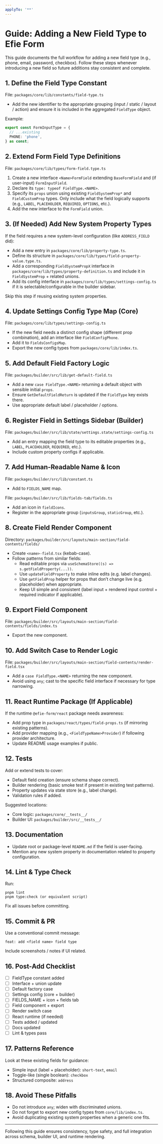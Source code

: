 ```yaml
---
applyTo: '**'
---
```


# Guide: Adding a New Field Type to Efie Form

This guide documents the full workflow for adding a new field type (e.g., phone, email, password, checkbox). Follow these steps whenever introducing a new field so future additions stay consistent and complete.

## 1. Define the Field Type Constant
File: `packages/core/lib/constants/field-type.ts`
- Add the new identifier to the appropriate grouping (input / static / layout / action) and ensure it is included in the aggregated `FieldType` object.

Example:
```ts
export const FormInputType = {
  // ...existing
  PHONE: 'phone',
} as const;
```

## 2. Extend Form Field Type Definitions
File: `packages/core/lib/types/form-field.type.ts`
1. Create a new interface `<Name>FormField` extending `BaseFormField` and (if user-input) `FormInputField`.
2. Declare its `type: typeof FieldType.<NAME>`.
3. Specify its `props` union using existing `FieldSystemProp*` and `FieldCustomProp` types. Only include what the field logically supports (e.g., `LABEL`, `PLACEHOLDER`, `REQUIRED`, `OPTIONS`, etc.).
4. Add the new interface to the `FormField` union.

## 3. (If Needed) Add New System Property Types
If the field requires a new system-level configuration (like `ADDRESS_FIELD` did):
- Add a new entry in `packages/core/lib/property-type.ts`.
- Define its structure in `packages/core/lib/types/field-property-value.type.ts`.
- Add a corresponding `FieldSystemPropX` interface in `packages/core/lib/types/property-definition.ts` and include it in `FieldSystemProp` + related unions.
- Add its config interface in `packages/core/lib/types/settings-config.ts` if it is selectable/configurable in the builder sidebar.

Skip this step if reusing existing system properties.

## 4. Update Settings Config Type Map (Core)
File: `packages/core/lib/types/settings-config.ts`
- If the new field needs a distinct config shape (different prop combination), add an interface like `FieldConfigPhone`.
- Add it to `FieldsConfigsMap`.
- Export the new config types from `packages/core/lib/index.ts`.

## 5. Add Default Field Factory Logic
File: `packages/builder/src/lib/get-default-field.ts`
- Add a new `case FieldType.<NAME>` returning a default object with sensible initial `props`.
- Ensure `GetDefaultFieldReturn` is updated if the `FieldType` key exists there.
- Use appropriate default label / placeholder / options.

## 6. Register Field in Settings Sidebar (Builder)
File: `packages/builder/src/lib/state/settings.state/settings-config.ts`
- Add an entry mapping the field type to its editable properties (e.g., `LABEL`, `PLACEHOLDER`, `REQUIRED`, etc.).
- Include custom property configs if applicable.

## 7. Add Human-Readable Name & Icon
File: `packages/builder/src/lib/constant.ts`
- Add to `FIELDS_NAME` map.

File: `packages/builder/src/lib/fields-tab/fields.ts`
- Add an icon in `fieldIcons`.
- Register in the appropriate group (`inputsGroup`, `staticGroup`, etc.).

## 8. Create Field Render Component
Directory: `packages/builder/src/layouts/main-section/field-contents/fields/`
- Create `<name>-field.tsx` (kebab-case).
- Follow patterns from similar fields:
  - Read editable props via `useSchemaStore((s) => s.getFieldProperty(...))`.
  - Use `updateFieldProperty` to make inline edits (e.g. label changes).
  - Use `getFieldProp` helper for props that don’t change live (e.g. placeholder) when appropriate.
  - Keep UI simple and consistent (label input + rendered input control + required indicator if applicable).

## 9. Export Field Component
File: `packages/builder/src/layouts/main-section/field-contents/fields/index.ts`
- Export the new component.

## 10. Add Switch Case to Render Logic
File: `packages/builder/src/layouts/main-section/field-contents/render-field.tsx`
- Add a `case FieldType.<NAME>` returning the new component.
- Avoid using `any`; cast to the specific field interface if necessary for type narrowing.

## 11. React Runtime Package (If Applicable)
If the runtime `@efie-form/react` package needs awareness:
- Add prop type in `packages/react/types/field-props.ts` (if mirroring existing patterns).
- Add provider mapping (e.g., `<FieldTypeName>Provider`) if following provider architecture.
- Update README usage examples if public.

## 12. Tests
Add or extend tests to cover:
- Default field creation (ensure schema shape correct).
- Builder rendering (basic smoke test if present in existing test patterns).
- Property updates via state store (e.g., label change).
- Validation rules if added.

Suggested locations:
- Core logic: `packages/core/__tests__/`
- Builder UI: `packages/builder/src/__tests__/`

## 13. Documentation
- Update root or package-level `README.md` if the field is user-facing.
- Mention any new system property in documentation related to property configuration.

## 14. Lint & Type Check
Run:
```
pnpm lint
pnpm type:check (or equivalent script)
```
Fix all issues before committing.

## 15. Commit & PR
Use a conventional commit message:
```
feat: add <field name> field type
```
Include screenshots / notes if UI related.

## 16. Post-Add Checklist
- [ ] FieldType constant added
- [ ] Interface + union update
- [ ] Default factory case
- [ ] Settings config (core + builder)
- [ ] FIELDS_NAME + icon + fields tab
- [ ] Field component + export
- [ ] Render switch case
- [ ] React runtime (if needed)
- [ ] Tests added / updated
- [ ] Docs updated
- [ ] Lint & types pass

## 17. Patterns Reference
Look at these existing fields for guidance:
- Simple input (label + placeholder): `short-text`, `email`
- Toggle-like (single boolean): `checkbox`
- Structured composite: `address`

## 18. Avoid These Pitfalls
- Do not introduce `any`; widen with discriminated unions.
- Do not forget to export new config types from `core/lib/index.ts`.
- Avoid duplicating existing system properties when a generic one fits.

---
Following this guide ensures consistency, type safety, and full integration across schema, builder UI, and runtime rendering.
